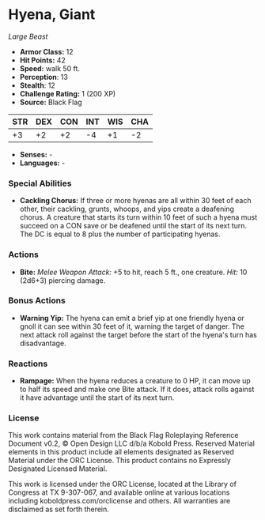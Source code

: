 # Hyena, Giant

*Large* *Beast*

- **Armor Class:** 12
- **Hit Points:** 42 
- **Speed:** walk 50 ft.
- **Perception**: 13
- **Stealth**: 12
- **Challenge Rating:** 1 (200 XP)
- **Source:** Black Flag

| STR | DEX | CON | INT | WIS | CHA |
| --- | --- | --- | --- | --- | --- |
| +3 | +2 | +2 | -4 | +1 | -2 |

- **Senses:** -
- **Languages:** -

### Special Abilities

- **Cackling Chorus:** If three or more hyenas are all within 30 feet of each other, their cackling, grunts, whoops, and yips create a deafening chorus. A creature that starts its turn within 10 feet of such a hyena must succeed on a CON save or be deafened until the start of its next turn. The DC is equal to 8 plus the number of participating hyenas.

### Actions

- **Bite:** _Melee Weapon Attack:_ +5 to hit, reach 5 ft., one creature. _Hit:_ 10 (2d6+3) piercing damage.

### Bonus Actions

- **Warning Yip:** The hyena can emit a brief yip at one friendly hyena or gnoll it can see within 30 feet of it, warning the target of danger. The next attack roll against the target before the start of the hyena's turn has disadvantage.

### Reactions

- **Rampage:** When the hyena reduces a creature to 0 HP, it can move up to half its speed and make one Bite attack. If it does, attack rolls against it have advantage until the start of its next turn.


### License

This work contains material from the Black Flag Roleplaying Reference Document v0.2, © Open Design LLC d/b/a Kobold Press. Reserved Material elements in this product include all elements designated as Reserved Material under the ORC License. This product contains no Expressly Designated Licensed Material.

This work is licensed under the ORC License, located at the Library of Congress at TX 9-307-067, and available online at various locations including koboldpress.com/orclicense and others. All warranties are disclaimed as set forth therein.
